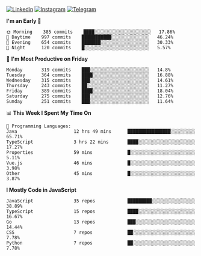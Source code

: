 [![Linkedin](https://img.shields.io/badge/-Archie-blue?style=flat-square&labelColor=gray&logo=Linkedin&logoColor=white&link=https://www.linkedin.com/in/archisdi)](https://www.linkedin.com/in/archisdi)
[![Instagram](https://img.shields.io/badge/-@archisdi-orange?style=flat-square&labelColor=gray&logo=Instagram&logoColor=white&link=https://www.instagram.com/archisdi)](https://www.instagram.com/archisdi)
[![Telegram](https://img.shields.io/badge/-aai-informational?style=flat-square&labelColor=gray&logo=telegram&logoColor=white&link=https://t.me/archisdi)](https://t.me/archisdi)

<!--START_SECTION:waka-->
**I'm an Early 🐤** 

```text
🌞 Morning    385 commits    ████░░░░░░░░░░░░░░░░░░░░░   17.86% 
🌆 Daytime    997 commits    ███████████░░░░░░░░░░░░░░   46.24% 
🌃 Evening    654 commits    ███████░░░░░░░░░░░░░░░░░░   30.33% 
🌙 Night      120 commits    █░░░░░░░░░░░░░░░░░░░░░░░░   5.57%

```
📅 **I'm Most Productive on Friday** 

```text
Monday       319 commits    ███░░░░░░░░░░░░░░░░░░░░░░   14.8% 
Tuesday      364 commits    ████░░░░░░░░░░░░░░░░░░░░░   16.88% 
Wednesday    315 commits    ███░░░░░░░░░░░░░░░░░░░░░░   14.61% 
Thursday     243 commits    ██░░░░░░░░░░░░░░░░░░░░░░░   11.27% 
Friday       389 commits    ████░░░░░░░░░░░░░░░░░░░░░   18.04% 
Saturday     275 commits    ███░░░░░░░░░░░░░░░░░░░░░░   12.76% 
Sunday       251 commits    ███░░░░░░░░░░░░░░░░░░░░░░   11.64%

```


📊 **This Week I Spent My Time On** 

```text
💬 Programming Languages: 
Java                     12 hrs 49 mins      ████████████████░░░░░░░░░   65.71% 
TypeScript               3 hrs 22 mins       ████░░░░░░░░░░░░░░░░░░░░░   17.27% 
Properties               59 mins             █░░░░░░░░░░░░░░░░░░░░░░░░   5.11% 
Vue.js                   46 mins             █░░░░░░░░░░░░░░░░░░░░░░░░   3.98% 
Other                    45 mins             █░░░░░░░░░░░░░░░░░░░░░░░░   3.87%

```

**I Mostly Code in JavaScript** 

```text
JavaScript               35 repos            █████████░░░░░░░░░░░░░░░░   38.89% 
TypeScript               15 repos            ████░░░░░░░░░░░░░░░░░░░░░   16.67% 
Go                       13 repos            ███░░░░░░░░░░░░░░░░░░░░░░   14.44% 
CSS                      7 repos             ██░░░░░░░░░░░░░░░░░░░░░░░   7.78% 
Python                   7 repos             ██░░░░░░░░░░░░░░░░░░░░░░░   7.78%

```



<!--END_SECTION:waka-->